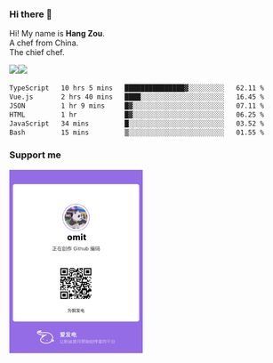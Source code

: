 ### Hi there 👋

Hi! My name is **Hang Zou**.  
A chef from China.  
The chief chef.

<img align="" width="57.5%" src="https://github-readme-stats.vercel.app/api?username=zouhangwithsweet&hide_title=true&hide_border=true&show_icons=true&include_all_commits=true&line_height=21" /><img align="" width="42.4%" src="https://github-readme-stats.vercel.app/api/top-langs/?username=zouhangwithsweet&hide_title=true&hide_border=true&layout=compact" />

<!--START_SECTION:waka-->

```text
TypeScript   10 hrs 5 mins   ███████████████▓░░░░░░░░░   62.11 %
Vue.js       2 hrs 40 mins   ████░░░░░░░░░░░░░░░░░░░░░   16.45 %
JSON         1 hr 9 mins     █▓░░░░░░░░░░░░░░░░░░░░░░░   07.11 %
HTML         1 hr            █▓░░░░░░░░░░░░░░░░░░░░░░░   06.25 %
JavaScript   34 mins         █░░░░░░░░░░░░░░░░░░░░░░░░   03.52 %
Bash         15 mins         ▒░░░░░░░░░░░░░░░░░░░░░░░░   01.55 %
```

<!--END_SECTION:waka-->

### Support me

<img width="240" src="./afdian-omit.jpeg"></img>
